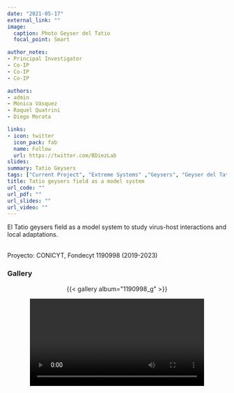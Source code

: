 ```yaml
---
date: "2021-05-17"
external_link: ""
image:
  caption: Photo Geyser del Tatio
  focal_point: Smart

author_notes:
- Principal Investigator
- Co-IP
- Co-IP
- Co-IP

authors:
- admin
- Mónica Vásquez
- Raquel Quatrini 
- Diego Morata

links:
- icon: twitter
  icon_pack: fab
  name: Follow
  url: https://twitter.com/BDiezLab
slides: 
summary: Tatio Geysers
tags: ["Current Project", "Extreme Systems" ,"Geysers", "Geyser del Tatio", "Microbiology", "Virology"]
title: Tatio geysers field as a model system 
url_code: ""
url_pdf: ""
url_slides: ""
url_video: ""
---
```


El Tatio geysers field as a model system to study virus-host interactions and local adaptations. <br><br>


Proyecto: CONICYT, Fondecyt 1190998 (2019-2023)

<div class="container">

### Gallery

  <center>
  
  {{< gallery album="1190998_g" >}}
  
  <video height="200" controls>
  <source src="./Geisers_Tatio.mov">
  </video>
  </center>
</div>

